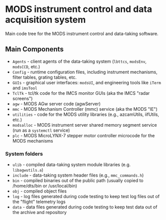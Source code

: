 # MODS instrument control and data acquisition system

Main code tree for the MODS instrument control and data-taking software.

## Main Components

  * `Agents` - client agents of the data-taking system (`lbttcs`, `modsEnv`, `modsCCD`, etc.)
  * `Config` - runtime configuration files, including instrument mechanisms, filter tables, grating tables, etc.
  * `GUIs` - graphical user interfaces: `modsUI`, and engineering tools like `iTerm` and `imsTool`
  * `TclTk` - tcl/tk code for the IMCS monitor GUIs (aka the IMCS "radar screens")
  * `agw` - MODS AGw server code (agwServer)
  * `mmc` - MODS Mechanism Controller (mmc) service (aka the MODS "IE")
  * `utilities` - code for the MODS utility libraries (e.g., azcamUtils, iifUtils, etc.)
  * `modsalloc` - MODS instrument server shared memory segment service (run as a `systemctl` service)
  * `plc` - MODS MicroLYNX-7 stepper motor controller microcode for the MODS mechanisms

### System folders
  * `ulib` - compiled data-taking system module libraries (e.g. `libagwutils.a`)
  * `include` - data-taking system header files (e.g., `mmc_commands.h`)
  * `bin` - compiled binaries out of the public path (usually copied to /home/dts/bin or /usr/local/bin)
  * `obj` - compiled object files
  * `log` - log files generated during code testing to keep test log files out of the "flight" telemetry logs
  * `data` - data files generated during code testing to keep test data out of the archive and repository
